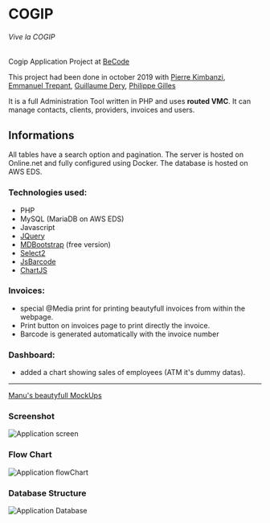 # COGIP
###### Vive la COGIP

Cogip Application Project at [BeCode](https://becode.org)

This project had been done in october 2019 with
[Pierre Kimbanzi](https://github.com/PierreKimbanziR),
[Emmanuel Trepant](https://github.com/manutrepant),
[Guillaume Dery](https://github.com/GuillaumeDery98),
[Philippe Gilles](https://github.com/philesgilles)

It is a full Administration Tool written in PHP and uses **routed VMC**.
It can manage contacts, clients, providers, invoices and users.

## Informations

All tables have a search option and pagination. 
The server is hosted on Online.net and fully configured using Docker.
The database is hosted on AWS EDS.

### Technologies used:

- PHP
- MySQL (MariaDB on AWS EDS)
- Javascript
- [JQuery](https://jquery.com)
- [MDBootstrap](https://mdbootstrap.com/) (free version)
- [Select2](https://select2.org/)
- [JsBarcode](https://lindell.me/JsBarcode/)
- [ChartJS](https://www.chartjs.org/)

### Invoices:

- special @Media print for printing beautyfull invoices from within the webpage.
- Print button on invoices page to print directly the invoice.
- Barcode is generated automatically with the invoice number

### Dashboard:

- added a chart showing sales of employees (ATM it's dummy datas).


***
[Manu's beautyfull MockUps](https://github.com/philesgilles/cogip/blob/master/infos/README.md)

### Screenshot

![Application screen](https://github.com/philesgilles/cogip/blob/master/infos/screenshot.png 'Application screen')

### Flow Chart

![Application flowChart](https://github.com/philesgilles/cogip/blob/master/infos/cogip%20flowchart.png 'Application FlowChart')

### Database Structure

![Application Database](https://github.com/philesgilles/cogip/blob/master/infos/db-chart.png 'Database')
